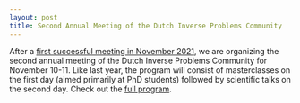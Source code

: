 ```yaml
---
layout: post
title: Second Annual Meeting of the Dutch Inverse Problems Community
---
```

After a [first successful meeting in November 2021](https://www.cwi.nl/news/2021/first-annual-meeting-of-the-dutch-inverse-problems-community), we are organizing the second annual meeting of the Dutch Inverse Problems Community for November 10-11. Like last year, the program will consist of masterclasses on the first day (aimed primarily at PhD students) followed by scientific talks on the second day. Check out the [full program](https://www.cwi.nl/research/groups/computational-imaging/events/inverse-problems-2/second-annual-meeting-for-the-dutch-inverse-problems-community).
